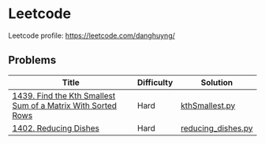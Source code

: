 # Leetcode
Leetcode profile: https://leetcode.com/danghuyng/

## Problems
|     Title     |   Difficulty  |    Solution   |
|---------------|---------------|---------------|
|[1439. Find the Kth Smallest Sum of a Matrix With Sorted Rows](https://leetcode.com/problems/find-the-kth-smallest-sum-of-a-matrix-with-sorted-rows/)|Hard|[kthSmallest.py](https://github.com/danghuybk/Data-structure-and-Algorithm/blob/6d7319964c4161c6f0d96220f624c3fd968d61ef/Leetcode/1402.%20Reducing%20Dishes/reducing_dishes.py)|
|[1402. Reducing Dishes](https://leetcode.com/problems/reducing-dishes/)|Hard|[reducing_dishes.py](https://github.com/danghuybk/Data-structure-and-Algorithm/blob/main/Leetcode/1402.%20Reducing%20Dishes/reducing_dishes.py)|
